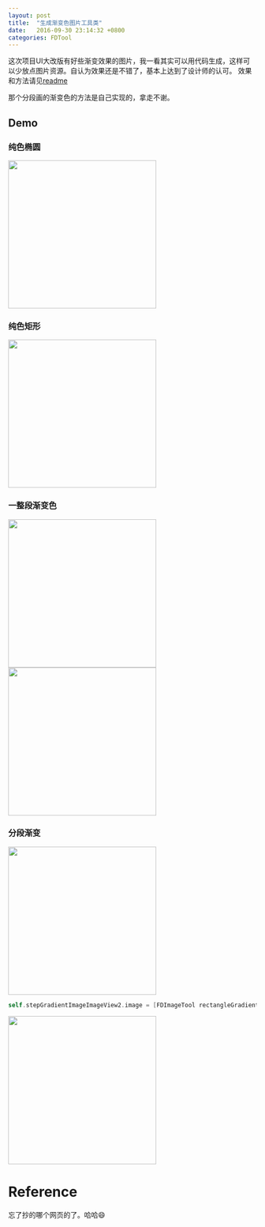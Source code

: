 ```yaml
---
layout: post
title:  "生成渐变色图片工具类"
date:   2016-09-30 23:14:32 +0800
categories: FDTool
---
```


这次项目UI大改版有好些渐变效果的图片，我一看其实可以用代码生成，这样可以少放点图片资源。自认为效果还是不错了，基本上达到了设计师的认可。
效果和方法请见[readme](https://github.com/toolazytoname/FDImageTool)


那个分段画的渐变色的方法是自己实现的，拿走不谢。

## Demo
### 纯色椭圆

<img src="https://github.com/toolazytoname/FDImageTool/blob/master/READMEImages/ellipse.png" width="300" height="300">



### 纯色矩形


<img src="https://github.com/toolazytoname/FDImageTool/blob/master/READMEImages/rectangle.png" width="300" height="300">


### 一整段渐变色



<img src="https://github.com/toolazytoname/FDImageTool/blob/master/READMEImages/leftToRight.png" width="300" height="300">




<img src="https://github.com/toolazytoname/FDImageTool/blob/master/READMEImages/topLeftToDownRight.png" width="300" height="300">


### 分段渐变



<img src="https://github.com/toolazytoname/FDImageTool/blob/master/READMEImages/Gradient.png" width="300" height="300">



~~~objective-c
self.stepGradientImageImageView2.image = [FDImageTool rectangleGradientImageWithColors:@[[UIColor redColor],[UIColor yellowColor],[UIColor purpleColor],[UIColor redColor],[UIColor yellowColor],[UIColor purpleColor]] ranges:@[@(0),@(0.1),@(0.3),@(0.5),@(0.7),@(1)] gradientDirectionType:GradientDirectionTypeLeftToRight imageSize:self.stepGradientImageImageView2.frame.size];
~~~

<img src="https://github.com/toolazytoname/FDImageTool/blob/master/READMEImages/Gradient2.png" width="300" height="300">



Reference
===

忘了抄的哪个网页的了。哈哈😄